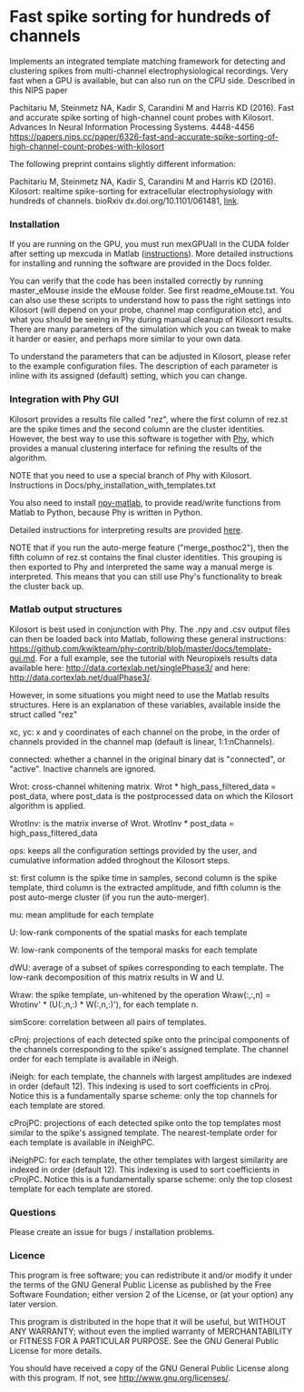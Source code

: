 # Fast spike sorting for hundreds of channels #

Implements an integrated template matching framework for detecting and clustering spikes from multi-channel electrophysiological recordings. Very fast when a GPU is available, but can also run on the CPU side. Described in this NIPS paper

Pachitariu M, Steinmetz NA, Kadir S, Carandini M and Harris KD (2016). Fast and accurate spike sorting of high-channel count probes with Kilosort. Advances In Neural Information Processing Systems. 4448-4456
https://papers.nips.cc/paper/6326-fast-and-accurate-spike-sorting-of-high-channel-count-probes-with-kilosort

The following preprint contains slightly different information:

Pachitariu M, Steinmetz NA, Kadir S, Carandini M and Harris KD (2016). Kilosort: realtime spike-sorting for extracellular electrophysiology with hundreds of channels. 
bioRxiv dx.doi.org/10.1101/061481, [link](http://biorxiv.org/content/early/2016/06/30/061481). 

### Installation ###
If you are running on the GPU, you must run mexGPUall in the CUDA folder after setting up mexcuda in Matlab ([instructions](http://uk.mathworks.com/help/distcomp/mexcuda.html)). More detailed instructions for installing and running the software are provided in the Docs folder.

You can verify that the code has been installed correctly by running master_eMouse inside the eMouse folder. See first readme_eMouse.txt. You can also use these scripts to understand how to pass the right settings into Kilosort (will depend on your probe, channel map configuration etc), and what you should be seeing in Phy during manual cleanup of Kilosort results. There are many parameters of the simulation which you can tweak to make it harder or easier, and perhaps more similar to your own data. 

To understand the parameters that can be adjusted in Kilosort, please refer to the example configuration files. The description of each parameter is inline with its assigned (default) setting, which you can change.  
### Integration with Phy GUI ###
Kilosort provides a results file called "rez", where the first column of rez.st are the spike times and the second column are the cluster identities. However, the best way to use this software is together with [Phy](https://github.com/kwikteam/phy), which provides a manual clustering interface for refining the results of the algorithm. 

NOTE that you need to use a special branch of Phy with Kilosort. Instructions in Docs/phy_installation_with_templates.txt 

You also need to install [npy-matlab](https://github.com/kwikteam/npy-matlab), to provide read/write functions from Matlab to Python, because Phy is written in Python.

Detailed instructions for interpreting results are provided [here](https://github.com/kwikteam/phy-contrib/blob/master/docs/template-gui.md).

NOTE that if you run the auto-merge feature ("merge_posthoc2"), then the fifth column of rez.st contains the final cluster identities. This grouping is then exported to Phy and interpreted the same way a manual merge is interpreted. This means that you can still use Phy's functionality to break the cluster back up. 

### Matlab output structures ###

Kilosort is best used in conjunction with Phy. The .npy and .csv output files can then be loaded back into Matlab, following these general instructions: https://github.com/kwikteam/phy-contrib/blob/master/docs/template-gui.md. For a full example, see the tutorial with Neuropixels results data available here: http://data.cortexlab.net/singlePhase3/ and here: http://data.cortexlab.net/dualPhase3/. 

However, in some situations you might need to use the Matlab results structures. Here is an explanation of these variables, available inside the struct called "rez" 

xc, yc: x and y coordinates of each channel on the probe, in the order of channels provided in the channel map (default is linear, 1:1:nChannels). 

connected: whether a channel in the original binary dat is "connected", or "active". Inactive channels are ignored.

Wrot: cross-channel whitening matrix. Wrot * high_pass_filtered_data = post_data, where post_data is the postprocessed data on which the Kilosort algorithm is applied. 

WrotInv: is the matrix inverse of Wrot. WrotInv * post_data = high_pass_filtered_data

ops: keeps all the configuration settings provided by the user, and cumulative information added throghout the Kilosort steps. 

st: first column is the spike time in samples, second column is the spike template, third column is the extracted amplitude, and fifth column is the post auto-merge cluster (if you run the auto-merger). 

mu: mean amplitude for each template

U: low-rank components of the spatial masks for each template

W: low-rank components of the temporal masks for each template

dWU: average of a subset of spikes corresponding to each template. The low-rank decomposition of this matrix results in W and U. 

Wraw: the spike template, un-whitened by the operation Wraw(:,:,n) = Wrotinv' * (U(:,n,:) * W(:,n,:)'), for each template n. 

simScore: correlation between all pairs of templates.

cProj: projections of each detected spike onto the principal components of the channels corresponding to the spike's assigned template. The channel order for each template is available in iNeigh.

iNeigh: for each template, the channels with largest amplitudes are indexed in order (default 12). This indexing is used to sort coefficients in cProj. Notice this is a fundamentally sparse scheme: only the top channels for each template are stored. 

cProjPC: projections of each detected spike onto the top templates most similar to the spike's assigned template. The nearest-template order for each template is available in iNeighPC.

iNeighPC: for each template, the other templates with largest similarity are indexed in order (default 12). This indexing is used to sort coefficients in cProjPC. Notice this is a fundamentally sparse scheme: only the top closest template for each template are stored. 


### Questions ###

Please create an issue for bugs / installation problems. 

### Licence ###

This program is free software; you can redistribute it and/or modify it under the terms of the GNU General Public License as published by the Free Software Foundation; either version 2 of the License, or (at your option) any later version.

This program is distributed in the hope that it will be useful, but WITHOUT ANY WARRANTY; without even the implied warranty of MERCHANTABILITY or FITNESS FOR A PARTICULAR PURPOSE. See the GNU General Public License for more details.

You should have received a copy of the GNU General Public License along with this program. If not, see http://www.gnu.org/licenses/.

